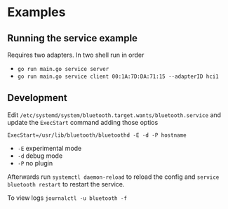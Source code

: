 

# Examples

## Running the service example

Requires two adapters. In two shell run in order

- `go run main.go service server`
- `go run main.go service client 00:1A:7D:DA:71:15 --adapterID hci1 `


## Development

Edit `/etc/systemd/system/bluetooth.target.wants/bluetooth.service` and update the `ExecStart` command adding those optios

`ExecStart=/usr/lib/bluetooth/bluetoothd -E -d -P hostname`

 - `-E` experimental mode
 - `-d` debug mode
 - `-P` no plugin

Afterwards run `systemctl daemon-reload` to reload the config and `service bluetooth restart` to restart the service.

To view logs `journalctl -u bluetooth -f`

